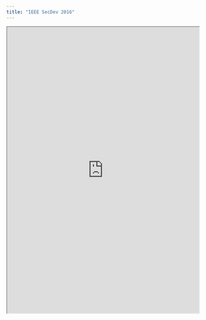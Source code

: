 ```yaml
---
title: "IEEE SecDev 2016"
---
```



<iframe height="750" width="100%" src="https://ewelton.github.io/ktest/wiki.html#IEEE%20SecDev%202016"></iframe>
